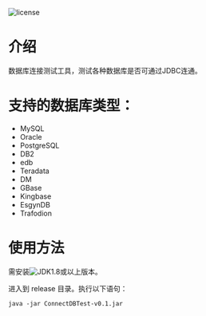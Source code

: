 ![license](https://camo.githubusercontent.com/8cb994f6c4a156c623fe057fccd7fb7d7d2e8c9b/68747470733a2f2f696d672e736869656c64732e696f2f62616467652f6c6963656e73652d417061636865253230322d3445423142412e737667)
# 介绍
数据库连接测试工具，测试各种数据库是否可通过JDBC连通。

# 支持的数据库类型：
* MySQL
* Oracle
* PostgreSQL	
* DB2
* edb
* Teradata
* DM
* GBase
* Kingbase
* EsgynDB
* Trafodion

# 使用方法
需安装![JDK1.8](https://img.shields.io/badge/JAVA-1.8+-green.svg)或以上版本。

进入到 release 目录。执行以下语句：
```shell
java -jar ConnectDBTest-v0.1.jar
```
